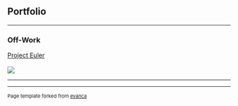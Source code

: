 ## Portfolio

---

### Off-Work

[Project Euler]( PEular )
<br><br>
<img src="https://projecteuler.net/profile/k.uday.kumar.1985.png?raw=true"/>

---




---
<p style="font-size:11px">Page template forked from <a href="https://github.com/evanca/quick-portfolio">evanca</a></p>
<!-- Remove above link if you don't want to attibute -->
